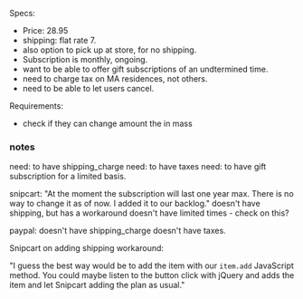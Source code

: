 Specs:

- Price: 28.95
- shipping: flat rate 7.
- also option to pick up at store, for no shipping.
- Subscription is monthly, ongoing.
- want to be able to offer gift subscriptions of an undtermined time.
- need to charge tax on MA residences, not others.
- need to be able to let users cancel.


Requirements:
- check if they can change amount the in mass





### notes

need: to have shipping_charge
need: to have taxes
need: to have gift subscription for a limited basis.

snipcart:
"At the moment the subscription will last one year max. There is no way to change it as of now. I added it to our backlog."
doesn't have shipping, but has a workaround
doesn't have limited times - check on this?

paypal:
doesn't have shipping_charge
doesn't have taxes.



Snipcart on adding shipping workaround:

"I guess the best way would be to add the item with our `item.add` JavaScript method. You could maybe listen to the button click with jQuery and adds the item and let Snipcart adding the plan as usual."
